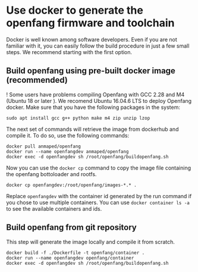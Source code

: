 # Use docker to generate the openfang firmware and toolchain

Docker is well known among software developers. Even if you are not familiar with it, you can easily follow the build procedure in just a few small steps. We recommend starting with the first option.

## Build openfang using pre-built docker image (recommended)

! Some users have problems compiling Openfang with GCC 2.28 and M4 (Ubuntu 18 or later ). We recomend Ubuntu 16.04.6 LTS to deploy Openfang docker. Make sure that you have the following packages in the system:

```
sudo apt install gcc g++ python make m4 zip unzip lzop
```

The next set of commands will retrieve the image from dockerhub and compile it. To do so, use the following commands:

```
docker pull anmaped/openfang
docker run --name openfangdev anmaped/openfang
docker exec -d openfangdev sh /root/openfang/buildopenfang.sh
```

Now you can use the `docker cp` command to copy the image file containing the openfang bottoloader and rootfs.

```
docker cp openfangdev:/root/openfang/images-*.* .
```
Replace `openfangdev` with the container id generated by the run command if you chose to use multiple containers. You can use `docker container ls -a` to see the available containers and ids.

## Build openfang from git repository

This step will generate the image locally and compile it from scratch.

```
docker build -f ./Dockerfile -t openfang/container .
docker run --name openfangdev openfang/container
docker exec -d openfangdev sh /root/openfang/buildopenfang.sh
```
